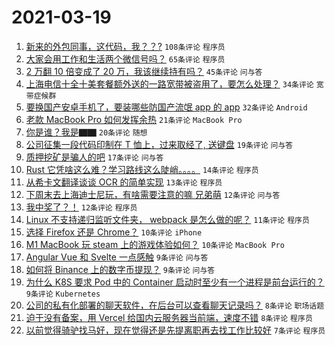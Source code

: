 # 2021-03-19

1. [新来的外包同事，这代码，我？？?](https://www.v2ex.com/t/763063) `108条评论` `程序员`
1. [大家会用工作和生活两个微信号吗？](https://www.v2ex.com/t/763052) `65条评论` `程序员`
1. [2 万翻 10 倍变成了 20 万，我该继续持有吗？](https://www.v2ex.com/t/763109) `45条评论` `问与答`
1. [上海电信十全十美套餐额外送的一路宽带被盗用了，要怎么处理？](https://www.v2ex.com/t/763086) `34条评论` `宽带症候群`
1. [要换国产安卓手机了，要装哪些防国产流氓 app 的 app](https://www.v2ex.com/t/763097) `32条评论` `Android`
1. [老款 MacBook Pro 如何发挥余热](https://www.v2ex.com/t/763053) `21条评论` `MacBook Pro`
1. [你是谁？我是▇▇](https://www.v2ex.com/t/763034) `20条评论` `随想`
1. [公司征集一段代码印制在 T 恤上，过来取经了, 送键盘](https://www.v2ex.com/t/763130) `19条评论` `问与答`
1. [质押挖矿是骗人的吧](https://www.v2ex.com/t/763093) `17条评论` `问与答`
1. [Rust 它凭啥这么难？学习路线这么陡峭。。。。](https://www.v2ex.com/t/763062) `14条评论` `程序员`
1. [从希卡文翻译谈谈 OCR 的简单实现](https://www.v2ex.com/t/763083) `13条评论` `程序员`
1. [下周末去上海迪士尼玩，有啥需要注意的嘛 兄弟萌](https://www.v2ex.com/t/763078) `12条评论` `问与答`
1. [我中奖了？！](https://www.v2ex.com/t/763057) `12条评论` `程序员`
1. [Linux 不支持递归监听文件夹， webpack 是怎么做的呢？](https://www.v2ex.com/t/763121) `11条评论` `程序员`
1. [选择 Firefox 还是 Chrome？](https://www.v2ex.com/t/763037) `10条评论` `iPhone`
1. [M1 MacBook 玩 steam 上的游戏体验如何？](https://www.v2ex.com/t/763035) `10条评论` `MacBook Pro`
1. [Angular Vue 和 Svelte 一点感触](https://www.v2ex.com/t/763070) `9条评论` `问与答`
1. [如何将 Binance 上的数字币提现？](https://www.v2ex.com/t/763058) `9条评论` `问与答`
1. [为什么 K8S 要求 Pod 中的 Container 启动时至少有一个进程是前台运行的？](https://www.v2ex.com/t/763043) `9条评论` `Kubernetes`
1. [公司的私有化部署的聊天软件，在后台可以查看聊天记录吗？](https://www.v2ex.com/t/763131) `8条评论` `职场话题`
1. [迫于没有备案，用 Vercel 给国内云服务器当前端，速度不错](https://www.v2ex.com/t/763047) `8条评论` `程序员`
1. [以前觉得骑驴找马好，现在觉得还是先提离职再去找工作比较好](https://www.v2ex.com/t/763096) `7条评论` `程序员`

